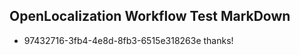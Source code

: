 ## OpenLocalization Workflow Test MarkDown
* 97432716-3fb4-4e8d-8fb3-6515e318263e 
thanks!<!--HONumber=Mar16_HO2-->
